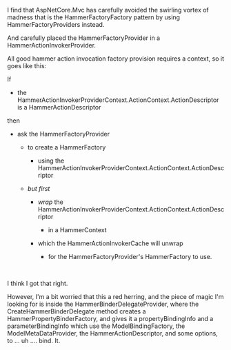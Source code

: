 I find that AspNetCore.Mvc has carefully avoided the swirling vortex of madness that is
the HammerFactoryFactory pattern by using HammerFactoryProviders instead.

And carefully placed the HammerFactoryProvider in a HammerActionInvokerProvider.

All good hammer action invocation factory provision requires a context, so it
goes like this:

If

-   the HammerActionInvokerProviderContext.ActionContext.ActionDescriptor is a
    HammerActionDescriptor

then

-   ask the HammerFactoryProvider

    -   to create a HammerFactory

        -   using the
            HammerActionInvokerProviderContext.ActionContext.ActionDescriptor

    -   *but first*

        -   *wrap* the
            HammerActionInvokerProviderContext.ActionContext.ActionDescriptor

            -   in a HammerContext

        -   which the HammerActionInvokerCache will unwrap

            -   for the HammerFactoryProvider's HammerFactory to use.

 

I think I got that right.

However, I'm a bit worried that this a red herring, and the piece of magic I'm
looking for is inside the HammerBinderDelegateProvider, where the
CreateHammerBinderDelegate method creates a HammerPropertyBinderFactory, and
gives it a propertyBindingInfo and a parameterBindingInfo which use the
ModelBindingFactory, the ModelMetaDataProvider, the HammerActionDescriptor, and
some options, to ... uh .... bind. It.
